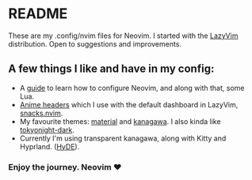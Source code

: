 # README
These are my .config/nvim files for Neovim. I started with the [LazyVim](https://www.lazyvim.org/) distribution. Open to suggestions and improvements.
## A few things I like and have in my config:
+ A [guide](https://coralpink.github.io/commentary/wezterm/installation.html) to learn how to configure Neovim, and along with that, some Lua.
+ [Anime headers](https://github.com/nvimdev/dashboard-nvim/wiki/Ascii-Header-Text) which I use with the default dashboard in LazyVim, [snacks.nvim](https://github.com/folke/snacks.nvim).
+ My favourite themes: [material](https://github.com/marko-cerovac/material.nvim) and [kanagawa](https://github.com/rebelot/kanagawa.nvim). I also kinda like [tokyonight-dark](https://github.com/folke/tokyonight.nvim).
+ Currently I'm using transparent kanagawa, along with Kitty and Hyprland. ([HyDE](https://github.com/Hyde-project/hyde)).

### Enjoy the journey. Neovim :heart:
